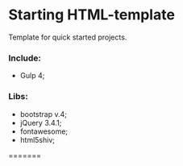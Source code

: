 # Starting HTML-template
Template for quick started projects.

### Include:
  + Gulp 4;

### Libs:
+ bootstrap v.4;
+ jQuery 3.4.1;
+ fontawesome;
+ html5shiv;





=======
